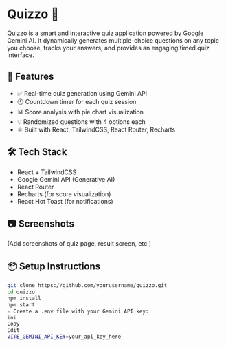 # Quizzo 🎯

Quizzo is a smart and interactive quiz application powered by Google Gemini AI. It dynamically generates multiple-choice questions on any topic you choose, tracks your answers, and provides an engaging timed quiz interface.

## 🚀 Features

- ✅ Real-time quiz generation using Gemini API
- 🕐 Countdown timer for each quiz session
- 📊 Score analysis with pie chart visualization
- 💡 Randomized questions with 4 options each
- ⚛️ Built with React, TailwindCSS, React Router, Recharts

## 🛠️ Tech Stack

- React + TailwindCSS
- Google Gemini API (Generative AI)
- React Router
- Recharts (for score visualization)
- React Hot Toast (for notifications)

## 📷 Screenshots

(Add screenshots of quiz page, result screen, etc.)

## 📦 Setup Instructions

```bash
git clone https://github.com/yourusername/quizzo.git
cd quizzo
npm install
npm start
⚠️ Create a .env file with your Gemini API key:
ini
Copy
Edit
VITE_GEMINI_API_KEY=your_api_key_here
